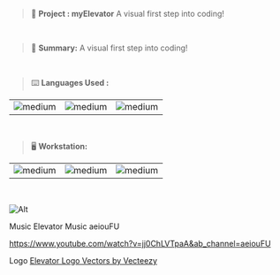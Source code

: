 > 🚧 **Project : myElevator**
> A visual first step into coding!

<br>

> 📝 **Summary:**
>  A visual first step into coding!

<br>

> ⌨️ **Languages Used :**

<table>
  <tr>
        <td><img alt="medium" src="https://img.shields.io/badge/HTML-239120?style=for-the-badge&logo=html5&logoColor=white"></td>
    <td><img alt="medium" src="https://img.shields.io/badge/CSS-239120?&style=for-the-badge&logo=css3&logoColor=white"></td>
    <td><img alt="medium" src="https://img.shields.io/badge/JavaScript-F7DF1E?style=for-the-badge&logo=javascript&logoColor=black"></td>
  </tr>
</table>

<br>

> 🖥️ **Workstation:**

<table>
  <tr>
<td><img alt="medium" src="https://img.shields.io/badge/Windows-0078D6?style=for-the-badge&logo=windows&logoColor=white"></td>
<td><img alt="medium" src="https://img.shields.io/badge/Visual_Studio_Code-0078D4?style=for-the-badge&logo=visual%20studio%20code&logoColor=white"></td>
<td><img alt="medium" src="https://img.shields.io/badge/Google_chrome-4285F4?style=for-the-badge&logo=Google-chrome&logoColor=white"></td>
  </tr>
</table>

<br>

![Alt](https://repobeats.axiom.co/api/embed/007ec0debef7cf33d24c7233257ec241c0d82bef.svg "Repobeats analytics image")

Music
Elevator Music
aeiouFU

https://www.youtube.com/watch?v=jj0ChLVTpaA&ab_channel=aeiouFU



Logo
   <a href="https://www.vecteezy.com/free-vector/elevator-logo">Elevator Logo Vectors by Vecteezy</a>
